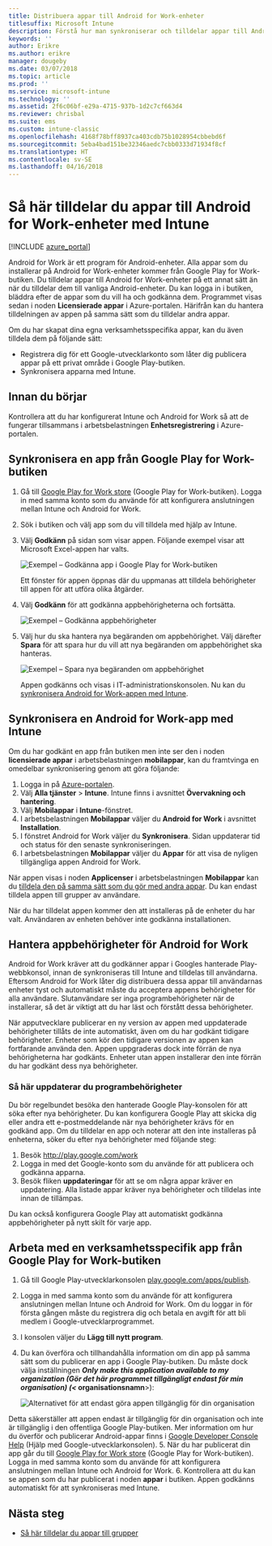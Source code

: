 ```yaml
---
title: Distribuera appar till Android for Work-enheter
titlesuffix: Microsoft Intune
description: Förstå hur man synkroniserar och tilldelar appar till Android for Work-enheter från Google Play for Work Store.
keywords: ''
author: Erikre
ms.author: erikre
manager: dougeby
ms.date: 03/07/2018
ms.topic: article
ms.prod: ''
ms.service: microsoft-intune
ms.technology: ''
ms.assetid: 2f6c06bf-e29a-4715-937b-1d2c7cf663d4
ms.reviewer: chrisbal
ms.suite: ems
ms.custom: intune-classic
ms.openlocfilehash: 4168f78bff8937ca403cdb75b1028954cbbebd6f
ms.sourcegitcommit: 5eba4bad151be32346aedc7cbb0333d71934f8cf
ms.translationtype: HT
ms.contentlocale: sv-SE
ms.lasthandoff: 04/16/2018
---
```

# <a name="how-to-assign-apps-to-android-for-work-devices-with-intune"></a>Så här tilldelar du appar till Android for Work-enheter med Intune

[!INCLUDE [azure_portal](./includes/azure_portal.md)]

Android for Work är ett program för Android-enheter. Alla appar som du installerar på Android for Work-enheter kommer från Google Play for Work-butiken. Du tilldelar appar till Android for Work-enheter på ett annat sätt än när du tilldelar dem till vanliga Android-enheter. Du kan logga in i butiken, bläddra efter de appar som du vill ha och godkänna dem. Programmet visas sedan i noden **Licensierade appar** i Azure-portalen. Härifrån kan du hantera tilldelningen av appen på samma sätt som du tilldelar andra appar.

Om du har skapat dina egna verksamhetsspecifika appar, kan du även tilldela dem på följande sätt:
- Registrera dig för ett Google-utvecklarkonto som låter dig publicera appar på ett privat område i Google Play-butiken.
- Synkronisera apparna med Intune.

## <a name="before-you-start"></a>Innan du börjar

Kontrollera att du har konfigurerat Intune och Android for Work så att de fungerar tillsammans i arbetsbelastningen **Enhetsregistrering** i Azure-portalen.

## <a name="synchronize-an-app-from-the-google-play-for-work-store"></a>Synkronisera en app från Google Play for Work-butiken

1. Gå till [Google Play for Work store](https://play.google.com/work) (Google Play for Work-butiken). Logga in med samma konto som du använde för att konfigurera anslutningen mellan Intune och Android for Work.
2. Sök i butiken och välj app som du vill tilldela med hjälp av Intune.
3. Välj **Godkänn** på sidan som visar appen. Följande exempel visar att Microsoft Excel-appen har valts.</br>

    ![Exempel – Godkänna app i Google Play for Work-butiken](media/approve.png)</br>
    
   Ett fönster för appen öppnas där du uppmanas att tilldela behörigheter till appen för att utföra olika åtgärder. 

4. Välj **Godkänn** för att godkänna appbehörigheterna och fortsätta.</br>

    ![Exempel – Godkänna appbehörigheter](media/approve-app-permissions.png)

5. Välj hur du ska hantera nya begäranden om appbehörighet. Välj därefter **Spara** för att spara hur du vill att nya begäranden om appbehörighet ska hanteras.</br>

    ![Exempel – Spara nya begäranden om appbehörighet](media/approve-app-settings.png)</br>

    Appen godkänns och visas i IT-administrationskonsolen. Nu kan du [synkronisera Android for Work-appen med Intune](apps-add-android-for-work.md#sync-an-android-for-work-app-with-intune). 

## <a name="sync-an-android-for-work-app-with-intune"></a>Synkronisera en Android for Work-app med Intune

Om du har godkänt en app från butiken men inte ser den i noden **licensierade appar** i arbetsbelastningen **mobilappar**, kan du framtvinga en omedelbar synkronisering genom att göra följande:

1. Logga in på [Azure-portalen](https://portal.azure.com).
2. Välj **Alla tjänster** > **Intune**. Intune finns i avsnittet **Övervakning och hantering**.
3. Välj **Mobilappar** i **Intune**-fönstret.
4. I arbetsbelastningen **Mobilappar** väljer du **Android for Work** i avsnittet **Installation**.
5. I fönstret Android for Work väljer du **Synkronisera**. Sidan uppdaterar tid och status för den senaste synkroniseringen.
6. I arbetsbelastningen **Mobilappar** väljer du **Appar** för att visa de nyligen tillgängliga appen Android for Work.

När appen visas i noden **Applicenser** i arbetsbelastningen **Mobilappar** kan du [tilldela den på samma sätt som du gör med andra appar](/intune-azure/manage-apps/deploy-apps). Du kan endast tilldela appen till grupper av användare.

När du har tilldelat appen kommer den att installeras på de enheter du har valt. Användaren av enheten behöver inte godkänna installationen.

## <a name="manage-android-for-work-app-permissions"></a>Hantera appbehörigheter för Android for Work
Android for Work kräver att du godkänner appar i Googles hanterade Play-webbkonsol, innan de synkroniseras till Intune and tilldelas till användarna.  Eftersom Android for Work låter dig distribuera dessa appar till användarnas enheter tyst och automatiskt måste du acceptera appens behörigheter för alla användare.  Slutanvändare ser inga programbehörigheter när de installerar, så det är viktigt att du har läst och förstått dessa behörigheter.

När apputvecklare publicerar en ny version av appen med uppdaterade behörigheter tillåts de inte automatiskt, även om du har godkänt tidigare behörigheter. Enheter som kör den tidigare versionen av appen kan fortfarande använda den. Appen uppgraderas dock inte förrän de nya behörigheterna har godkänts. Enheter utan appen installerar den inte förrän du har godkänt dess nya behörigheter.

### <a name="how-to-update-app-permissions"></a>Så här uppdaterar du programbehörigheter

Du bör regelbundet besöka den hanterade Google Play-konsolen för att söka efter nya behörigheter. Du kan konfigurera Google Play att skicka dig eller andra ett e-postmeddelande när nya behörigheter krävs för en godkänd app. Om du tilldelar en app och noterar att den inte installeras på enheterna, söker du efter nya behörigheter med följande steg:

1. Besök http://play.google.com/work
2. Logga in med det Google-konto som du använde för att publicera och godkänna apparna.
3. Besök fliken **uppdateringar** för att se om några appar kräver en uppdatering.  Alla listade appar kräver nya behörigheter och tilldelas inte innan de tillämpas.  

Du kan också konfigurera Google Play att automatiskt godkänna appbehörigheter på nytt skilt för varje app. 

## <a name="working-with-a-line-of-business-app-from-the-google-play-for-work-store"></a>Arbeta med en verksamhetsspecifik app från Google Play for Work-butiken

1. Gå till Google Play-utvecklarkonsolen [play.google.com/apps/publish](https://play.google.com/apps/publish).
2. Logga in med samma konto som du använde för att konfigurera anslutningen mellan Intune och Android for Work. Om du loggar in för första gången måste du registrera dig och betala en avgift för att bli medlem i Google-utvecklarprogrammet.
3. I konsolen väljer du **Lägg till nytt program**.
4. Du kan överföra och tillhandahålla information om din app på samma sätt som du publicerar en app i Google Play-butiken. Du måste dock välja inställningen ***Only make this application available to my organization (Gör det här programmet tillgängligt endast för min organisation) (<* organisationsnamn**>):</br>

    ![Alternativet för att endast göra appen tillgänglig för din organisation](media/restrict.png)</br>

Detta säkerställer att appen endast är tillgänglig för din organisation och inte är tillgänglig i den offentliga Google Play-butiken.
Mer information om hur du överför och publicerar Android-appar finns i [Google Developer Console Help](https://support.google.com/googleplay/android-developer/answer/113469) (Hjälp med Google-utvecklarkonsolen).
5. När du har publicerat din app går du till [Google Play for Work store](https://play.google.com/work) (Google Play for Work-butiken). Logga in med samma konto som du använde för att konfigurera anslutningen mellan Intune och Android for Work.
6. Kontrollera att du kan se appen som du har publicerat i noden **appar** i butiken. Appen godkänns automatiskt för att synkroniseras med Intune.

## <a name="next-steps"></a>Nästa steg

- [Så här tilldelar du appar till grupper](apps-deploy.md)

